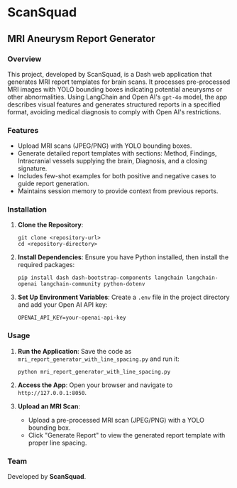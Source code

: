 # ScanSquad

## MRI Aneurysm Report Generator

### Overview
This project, developed by ScanSquad, is a Dash web application that generates MRI report templates for brain scans. It processes pre-processed MRI images with YOLO bounding boxes indicating potential aneurysms or other abnormalities. Using LangChain and Open AI's `gpt-4o` model, the app describes visual features and generates structured reports in a specified format, avoiding medical diagnosis to comply with Open AI's restrictions.

### Features
- Upload MRI scans (JPEG/PNG) with YOLO bounding boxes.
- Generate detailed report templates with sections: Method, Findings, Intracranial vessels supplying the brain, Diagnosis, and a closing signature.
- Includes few-shot examples for both positive and negative cases to guide report generation.
- Maintains session memory to provide context from previous reports.

### Installation
1. **Clone the Repository**:
   ```
   git clone <repository-url>
   cd <repository-directory>
   ```

2. **Install Dependencies**:
   Ensure you have Python installed, then install the required packages:
   ```
   pip install dash dash-bootstrap-components langchain langchain-openai langchain-community python-dotenv
   ```

3. **Set Up Environment Variables**:
   Create a `.env` file in the project directory and add your Open AI API key:
   ```
   OPENAI_API_KEY=your-openai-api-key
   ```

### Usage
1. **Run the Application**:
   Save the code as `mri_report_generator_with_line_spacing.py` and run it:
   ```
   python mri_report_generator_with_line_spacing.py
   ```

2. **Access the App**:
   Open your browser and navigate to `http://127.0.0.1:8050`.

3. **Upload an MRI Scan**:
   - Upload a pre-processed MRI scan (JPEG/PNG) with a YOLO bounding box.
   - Click "Generate Report" to view the generated report template with proper line spacing.

### Team
Developed by **ScanSquad**.
